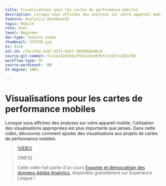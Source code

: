 ```yaml
---
title: Visualisations pour les cartes de performance mobiles
description: Lorsque vous affichez des analyses sur votre appareil mobile, l’utilisation des visualisations appropriées est plus importante que jamais. Dans cette vidéo, découvrez comment ajouter des visualisations aux projets de cartes de performance mobiles.
feature: Analytics Dashboards
topic: Mobile
role: User
level: Beginner
doc-type: feature video
thumbnail: 337570.jpg
kt: 9126
exl-id: cf9c1f6a-ac07-42f2-be57-305006de86cd
source-git-commit: 5c11ee3222e5e3f81a13ed8fbf2cd22fc32b1740
workflow-type: ht
source-wordcount: '88'
ht-degree: 100%

---
```


# Visualisations pour les cartes de performance mobiles

Lorsque vous affichez des analyses sur votre appareil mobile, l’utilisation des visualisations appropriées est plus importante que jamais. Dans cette vidéo, découvrez comment ajouter des visualisations aux projets de cartes de performance mobiles.

>[!VIDEO](https://video.tv.adobe.com/v/337570/?quality=12&learn=on)

>[!INFO]
>
> Cette vidéo fait partie d’un cours [Exporter et démocratiser des données Adobe Analytics](https://experienceleague.adobe.com/?recommended=Analytics-A-1-2022.1.democratizing), disponible gratuitement sur Experience League !